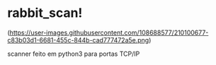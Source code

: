# rabbit_scan!

(https://user-images.githubusercontent.com/108688577/210100677-c83b03d1-6681-455c-844b-cad777472a5e.png)

scanner feito em python3 para portas TCP/IP
